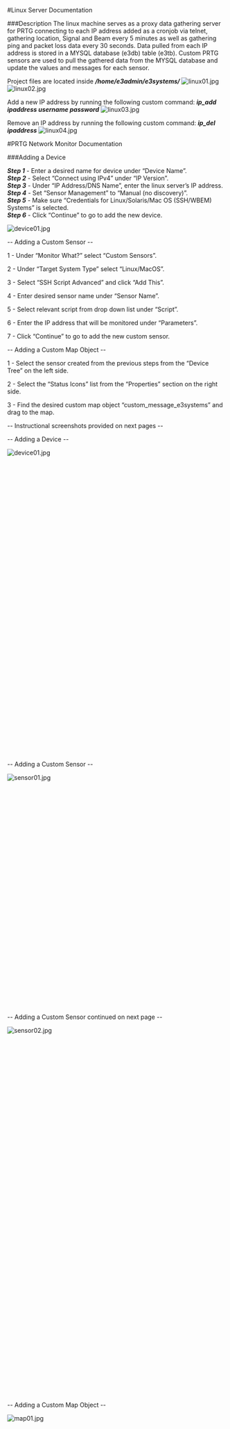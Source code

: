 #Linux Server Documentation

###Description
The linux machine serves as a proxy data gathering server for PRTG connecting to each IP address added as a cronjob via telnet, gathering location, Signal and Beam every 5 minutes as well as gathering ping and packet loss data every 30 seconds. Data pulled from each IP address is stored in a MYSQL database (e3db) table (e3tb). Custom PRTG sensors are used to pull the gathered data from the MYSQL database and update the values and messages for each sensor.

Project files are located inside ***/home/e3admin/e3systems/***
![linux01.jpg](images/image02.jpg)
![linux02.jpg](images/image06.jpg)

Add a new IP address by running the following custom command: ***ip_add ipaddress username password***
![linux03.jpg](images/image03.jpg)

Remove an IP address by running the following custom command: ***ip_del ipaddress***
![linux04.jpg](images/image00.jpg)

#PRTG Network Monitor Documentation

###Adding a Device

***Step 1*** - Enter a desired name for device under “Device Name”.<br>
***Step 2*** - Select “Connect using IPv4” under “IP Version”.<br>
***Step 3*** - Under “IP Address/DNS Name”, enter the linux server’s IP address.<br>
***Step 4*** - Set “Sensor Management” to “Manual (no discovery)”.<br>
***Step 5*** - Make sure “Credentials for Linux/Solaris/Mac OS (SSH/WBEM) Systems” is selected.<br>
***Step 6*** - Click “Continue” to go to add the new device.<br>

![device01.jpg](images/image07.jpg)


<span class="c9">-- Adding a Custom Sensor --</span>

<span class="c4"></span>

<span class="c12 c4">1</span><span class="c4"> - Under “Monitor What?” select “Custom Sensors”.</span>

<span class="c12 c4">2</span><span class="c4"> - Under “Target System Type” select “Linux/MacOS”.</span>

<span class="c12 c4">3</span><span class="c4"> - Select “SSH Script Advanced” and click “Add This”.</span>

<span class="c12 c4">4</span><span class="c4"> - Enter desired sensor name under “Sensor Name”.</span>

<span class="c12 c4">5</span><span class="c4"> - Select relevant script from drop down list under “Script”.</span>

<span class="c12 c4">6</span><span class="c4"> - Enter the IP address that will be monitored under “Parameters”.</span>

<span class="c12 c4">7</span><span class="c4"> - Click “Continue” to go to add the new custom sensor.</span>

<span class="c15"></span>

<span class="c9">-- Adding a Custom Map Object --</span>

<span class="c4"></span>

<span class="c12 c4">1</span><span class="c4"> - Select the sensor created from the previous steps from the “Device Tree” on the  left side.</span>

<span class="c12 c4">2</span><span class="c4"> - Select the “Status Icons” list from the “Properties” section on the right side.</span>

<span class="c12 c4">3</span><span class="c4"> - Find the desired custom map object “custom_message_e3systems” and drag to the map.</span>

<span class="c4"></span>

<span class="c4"></span>

<span class="c4"></span>

<span class="c4"></span>

<span class="c4"></span>

<span class="c4">-- Instructional screenshots provided on next pages --</span>

<span class="c9"></span>

<span class="c9">--</span> <span class="c9">Adding a Device --</span>

<span class="c2"></span>

<span style="overflow: hidden; display: inline-block; margin: 0.00px 0.00px; border: 0.00px solid #000000; transform: rotate(0.00rad) translateZ(0px); -webkit-transform: rotate(0.00rad) translateZ(0px); width: 624.00px; height: 702.67px;">![device01.jpg](images/image07.jpg)</span>

<span class="c9"></span>

<span class="c9"></span>

<span class="c9"></span>

<span class="c9">-- Adding a Custom Sensor --</span>

<span class="c2"></span>

<span style="overflow: hidden; display: inline-block; margin: 0.00px 0.00px; border: 0.00px solid #000000; transform: rotate(0.00rad) translateZ(0px); -webkit-transform: rotate(0.00rad) translateZ(0px); width: 624.00px; height: 537.33px;">![sensor01.jpg](images/image01.jpg)</span>

<span class="c2"></span>

<span class="c4"></span>

<span class="c15"></span>

<span class="c4"></span>

<span class="c4"></span>

<span class="c4">-- Adding a Custom Sensor</span><span class="c12 c4"> </span><span class="c4">continued on next page --</span>

<span class="c2"></span>

<span style="overflow: hidden; display: inline-block; margin: 0.00px 0.00px; border: 0.00px solid #000000; transform: rotate(0.00rad) translateZ(0px); -webkit-transform: rotate(0.00rad) translateZ(0px); width: 624.00px; height: 848.00px;">![sensor02.jpg](images/image04.jpg)</span>

<span class="c9">-- Adding a Custom Map Object --</span>

<span class="c2"></span>

<span style="overflow: hidden; display: inline-block; margin: 0.00px 0.00px; border: 0.00px solid #000000; transform: rotate(0.00rad) translateZ(0px); -webkit-transform: rotate(0.00rad) translateZ(0px); width: 624.00px; height: 716.00px;">![map01.jpg](images/image05.jpg)</span>

<span class="c2"></span>

<span class="c12 c4"></span>

<span class="c4">-- End of PRTG Documentation --</span>
